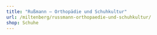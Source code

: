 ```yaml
---
title: "Rußmann – Orthopädie und Schuhkultur"
url: /miltenberg/russmann-orthopaedie-und-schuhkultur/
shop: Schuhe
---
```

